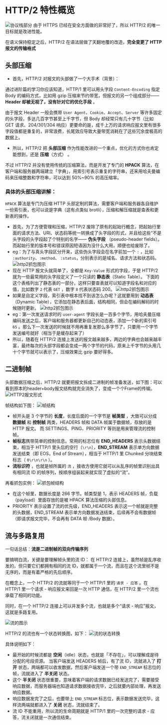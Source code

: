 # HTTP/2 特性概览

![协议栈部分](./httpAssets/83c9f0ecad361ba8ef8f3b73d6872f1a.png)
由于 HTTPS 已经在安全方面做的非常好了，所以 HTTP/2 的唯一目标就是改进性能。

在语义保持稳定之后，HTTP/2 在语法层做了天翻地覆的改造，**完全变更了 HTTP 报文的传输格式**

## 头部压缩
+ 首先，HTTP/2 对报文的头部做了一个大手术（背景）：

通过进阶篇的学习你应该知道，HTTP/1 里可以用头字段 `Content-Encoding` 指定 Body 的编码方式，比如用 gzip 压缩来节约带宽，但报文的另一个组成部分—— **Header 却被无视了，没有针对它的优化手段** 。

由于报文 Header 一般会携带 `User Agent`、`Cookie`、`Accept`、`Server` 等许多固定的头字段，多达几百字节甚至上千字节，但 Body 却经常只有几十字节（比如 GET 请求、204/301/304 响应）更要命的是，成千上万的请求响应报文里有很多字段值都是重复的，非常浪费，长尾效应导致大量带宽消耗在了这些冗余度极高的数据上。

+ 所以，HTTP/2 把 **头部压缩** 作为性能改进的一个重点，优化的方式你也肯定能想到，还是 **压缩**（方式） 。
  
不过 HTTP/2 并没有使用传统的压缩算法，而是开发了专门的 **HPACK** 算法，在客户端和服务器两端建立「字典」，用索引号表示重复的字符串，还釆用哈夫曼编码来压缩整数和字符串，可以达到 50%~90% 的高压缩率。

### 具体的头部压缩讲解：

`HPACK` 算法是专门为压缩 HTTP 头部定制的算法，需要客户端和服务器各自维护一份索引表，也可以说是字典（这有点类似 brotli），压缩和解压缩就是查表和更新表的操作。

+ 首先，为了方便管理和压缩，HTTP/2 废除了原有的起始行概念，把起始行里面的请求方法、URI、状态码等统一转换成了头字段的形式，并且给这些“不是头字段的头字段起了个特别的名字—— **伪头字段** （pseudo-header fields）。而起始行里的版本号和错误原因短语因为没什么大用，顺便也给废除了。
+ eg：为了与真头字段区分开来，这些伪头字段会在名字前加一个 `:` ，比如 `:authority`、`:method`、 `:status`，分别表示的是域名、请求方法和状态码。
![http2抓包图示](./httpAssets/image-20210312192422763.png)
+ 现在 HTTP 报文头就简单了，全都是 `Key-Value` 形式的字段，于是 HTTP/2 就为一些最常用的头字段定义了一个只读的 **静态表**（Static Table）。
下面的这个表格列出了静态表的一部分，这样只要查表就可以知道字段名和对应的值，比如数字 `2` 代表 `GET` ，数字 `8` 代表状态码 200。
![http2抓包图示](./httpAssets/769dcf953ddafc4573a0b4c3f0321f0c.png)
+ 如果是自定义字段，索引表中根本找不到该怎么办呢？这就要用到 **动态表**（Dynamic Table），它添加在静态表后面，结构相同，但会在编码解码的时候随时更新。
![http2抓包图示](./httpAssets/5fa90e123c68855140e2b40f4f73c56f.png)
+ eg：第一次发送请求时的 `user-agent` 字段长是一百多个字节，用哈夫曼压缩编码发送之后，客户端和服务器都更新自己的动态表，添加一个新的索引号 `65` 。那么下一次发送的时候就不用再重复发那么多字节了，只要用一个字节发送编号就好（相当于是缓存起来了）
+ 所以，随着在 HTTP/2 连接上发送的报文越来越多，两边的字典也会越来越丰富，最终每次的头部字段都会变成一两个字节的代码，原来上千字节的头用几十个字节就可以表示了，压缩效果比 gzip 要好得多。

## 二进制帧
头部数据压缩之后，HTTP/2 就要把报文拆成二进制的帧准备发送，如下图：可以看到原本的header+body报文结构就完全消失了，变成一个个Frame的传输。
![HTTP2报文形式](./httpAssets/8fe2cbd57410299a1a36d7eb105ea896.png)

帧结构如下图：
![帧结构](./httpAssets/615b49f9d13de718a34b9b98359066e3.png)

+ 帧开头是 3 个字节的 **长度**，长度后面的一个字节是 **帧类型** ，大致可以分成 **数据帧** 和 **控制帧** 两类，HEADERS 帧和 DATA 帧属于数据帧，存放的是 HTTP 报文。
而 SETTINGS、PING、PRIORITY 等则是用来管理流的控制帧。
+  **帧标志**携带简单的控制信息。常用的标志位有 **END_HEADERS** 表示头数据结束，相当于 HTTP/1 里头后的空行（`\r\n`），**END_STREAM** 表示单方向数据发送结束（即 EOS，End of Stream），相当于 HTTP/1 里 Chunked 分块结束标志（ `0\r\n\r\n` ）。
+  **流标识符** ，也就是帧所属的 `流` ，接收方使用它就可以从乱序的帧里识别出具有相同流 ID 的帧序列，按顺序组装起来就实现了虚拟的“流”。

再看抓包实例：
![抓包帧结构](./httpAssets/image-20210312193750452.png)
+ 在这个帧里，数据长度是 266 字节。帧类型是 1，表示 HEADERS 帧，负载（payload）里面存放的是被 HPACK 算法压缩的头部信息。
+ PRIORITY 表示设置了流的优先级，END_HEADERS 表示这一个帧就是完整的头数据，END_STREAM 表示单方向数据发送结束，后续再不会有数据帧（即请求报文完毕，不会再有 DATA 帧 /Body 数据）。

## 流与多路复用
一句话总结：**流是二进制帧的双向传输序列**

要搞明白流，关键是要理解帧头里的流 ID：
在 HTTP/2 连接上，虽然帧是乱序收发的，但只要它们都拥有相同的流 ID，就都属于一个流，而且在这个流里帧不是无序的，而是有着严格的先后顺序。

在概念上，一个 HTTP/2 的流就等同于一个 HTTP/1 里的 `请求 - 应答` 。在 HTTP/1 里一个请求 - 响应报文来回是一次 HTTP 通信，在 HTTP/2 里一个流也承载了相同的功能。

同时，在一个 HTTP/2 连接上可以并发多个流，也就是多个“请求 - 响应”报文，这就是多路复用。

![流的图示](./httpAssets/b49595a5a425c0e67d46ee17cc212e7e.png)

HTTP/2 的流也有一个状态转换图，如下：
![流的状态转换](./httpAssets/d389ac436d8100406a4a488a69563cb4.png)

具体说明如下：
+ 最开始的时候流都是 **空闲**（idle）状态，也就是「不存在」，可以理解成是待分配的号段资源。
当客户端发送 HEADERS 帧后，有了流 ID，流就进入了 **打开** 状态，两端都可以收发数据，然后客户端发送一个带 `END_STREAM` 标志位的帧，流就进入了 **半关闭** 状态。
+ 这个 **半关闭** 状态很重要，意味着客户端的请求数据已经发送完了，需要接受响应数据，而服务器端也知道请求数据接收完毕，之后就要内部处理，再发送响应数据。
+ 响应数据发完了之后，也要带上 `END_STREAM` 标志位，表示数据发送完毕，这样流两端就都进入了 **关闭** 状态，流就结束了。
+ 流 ID 不能重用，所以流的生命周期就是 HTTP/1 里的一次完整的请求 - 应答，流关闭就是一次通信结束。

